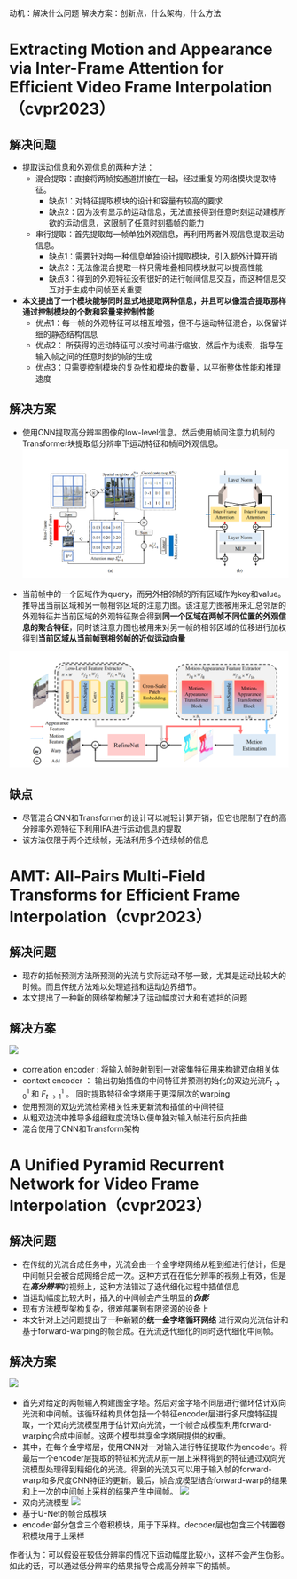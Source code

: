 动机：解决什么问题
解决方案：创新点，什么架构，什么方法

# Extracting Motion and Appearance via Inter-Frame Attention for Efficient Video Frame Interpolation（cvpr2023）
## 解决问题
- 提取运动信息和外观信息的两种方法：
	- 混合提取：直接将两帧按通道拼接在一起，经过重复的网络模块提取特征。 
		- 缺点1：对特征提取模块的设计和容量有较高的要求
		- 缺点2：因为没有显示的运动信息，无法直接得到任意时刻运动建模所欲的运动信息，这限制了任意时刻插帧的能力
	- 串行提取：首先提取每一帧单独外观信息，再利用两者外观信息提取运动信息。
		- 缺点1：需要针对每一种信息单独设计提取模块，引入额外计算开销
		- 缺点2：无法像混合提取一样只需堆叠相同模块就可以提高性能
		- 缺点3：得到的外观特征没有很好的进行帧间信息交互，而这种信息交互对于生成中间帧至关重要
- **本文提出了一个模块能够同时显式地提取两种信息，并且可以像混合提取那样通过控制模块的个数和容量来控制性能**
	- 优点1：每一帧的外观特征可以相互增强，但不与运动特征混合，以保留详细的静态结构信息
	- 优点2： 所获得的运动特征可以按时间进行缩放，然后作为线索，指导在输入帧之间的任意时刻的帧的生成
	- 优点3：只需要控制模块的复杂性和模块的数量，以平衡整体性能和推理速度
## 解决方案
- 使用CNN提取高分辨率图像的low-level信息。然后使用帧间注意力机制的Transformer块提取低分辨率下运动特征和帧间外观信息。
![帧间注意力](images/ema-vfi1.png)

- 当前帧中的一个区域作为query，而另外相邻帧的所有区域作为key和value。推导出当前区域和另一帧相邻区域的注意力图。该注意力图被用来汇总邻居的外观特征并当前区域的外观特征聚合得到**同一个区域在两帧不同位置的外观信息的聚合特征**，同时该注意力图也被用来对另一帧的相邻区域的位移进行加权得到**当前区域从当前帧到相邻帧的近似运动向量**

![](images/EMA-VFI2.png)

## 缺点
- 尽管混合CNN和Transformer的设计可以减轻计算开销，但它也限制了在的高分辨率外观特征下利用IFA进行运动信息的提取
- 该方法仅限于两个连续帧，无法利用多个连续帧的信息



# AMT: All-Pairs Multi-Field Transforms for Efficient Frame Interpolation（cvpr2023）
## 解决问题
- 现存的插帧预测方法所预测的光流与实际运动不够一致，尤其是运动比较大的时候。而且传统方法难以处理遮挡和运动边界细节。
- 本文提出了一种新的网络架构解决了运动幅度过大和有遮挡的问题

## 解决方案
![](amt1.png)

- correlation encoder : 将输入帧映射到到一对密集特征用来构建双向相关体
- context encoder ： 输出初始插值的中间特征并预测初始化的双边光流$F^1_{t→0}$ 和 $F^1_{t→1}$ 。 同时提取特征金字塔用于更深层次的warping
- 使用预测的双边光流检索相关性来更新流和插值的中间特征
- 从粗双边流中推导多组细粒度流场以便单独对输入帧进行反向扭曲
- 混合使用了CNN和Transform架构



# A Unified Pyramid Recurrent Network for Video Frame Interpolation（cvpr2023）

## 解决问题
- 在传统的光流合成任务中，光流会由一个金字塔网络从粗到细进行估计，但是中间帧只会被合成网络合成一次。这种方式在在低分辨率的视频上有效，但是在***高分辨率***的视频上，这种方法错过了迭代细化过程中插值信息
- 当运动幅度比较大时，插入的中间帧会产生明显的***伪影***
- 现有方法模型架构复杂，很难部署到有限资源的设备上
- 本文针对上述问题提出了一种新颖的**统一金字塔循环网络** 进行双向光流估计和基于forward-warping的帧合成。在光流迭代细化的同时迭代细化中间帧。

## 解决方案
![](upr01.png)
- 首先对给定的两帧输入构建图金字塔。然后对金字塔不同层进行循环估计双向光流和中间帧。该循环结构具体包括一个特征encoder层进行多尺度特征提取，一个双向光流模型用于估计双向光流，一个帧合成模型利用forward-warping合成中间帧。这两个模型共享金字塔层提供的权重。
- 其中，在每个金字塔层，使用CNN对一对输入进行特征提取作为encoder。将最后一个encoder层提取的特征和光流从前一层上采样得到的特征通过双向光流模型处理得到精细化的光流。得到的光流又可以用于输入帧的forward-warp和多尺度CNN特征的更新。最后，帧合成模型结合forward-warp的结果和上一次的中间帧上采样的结果产生中间帧。
![](upr02.png)
- 双向光流模型
![](upr03.png)
- 基于U-Net的帧合成模块
- encoder部分包含三个卷积模块，用于下采样。decoder层也包含三个转置卷积模块用于上采样


作者认为：可以假设在较低分辨率的情况下运动幅度比较小，这样不会产生伪影。如此的话，可以通过低分辨率的结果指导合成高分辨率下的插帧。